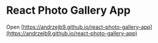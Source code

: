 # React Photo Gallery App

Open [https://andrzejb9.github.io/react-photo-gallery-app](https://andrzejb9.github.io/react-photo-gallery-app)
